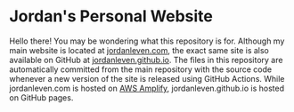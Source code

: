 # Jordan's Personal Website

Hello there! You may be wondering what this repository is for. Although my main website is located at [jordanleven.com], the exact same site is also available on GitHub at [jordanleven.github.io]. The files in this repository are automatically committed from the main repository with the source code whenever a new version of the site is released using GitHub Actions. While jordanleven.com is hosted on [AWS Amplify][aws_amplify_site], jordanleven.github.io is hosted on GitHub pages.

[aws_amplify_site]: https://aws.amazon.com/amplify/
[jordanleven.com]: https://jordanleven.com?ref=jordanleven.github.io-repository
[jordanleven.github.io]: https://jordanleven.github.io?ref=jordanleven.github.io-repository
